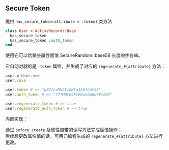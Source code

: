 ## Secure Token

提供 `has_secure_token(attribute = :token)` 类方法

```ruby
class User < ActiveRecord::Base
  has_secure_token
  has_secure_token :auth_token
end
```

使用它可以给某些属性赋值 SecureRandom::base58 长度的字符串。

它自动对就的是 `:token` 属性，并生成了对应的 `regenerate_#{attribute}` 方法：

```ruby
user = User.new
user.save

user.token # => "pX27zsMN2ViQKta1bGfLmVJE"
user.auth_token # => "77TMHrHJFvFDwodq8w7Ev2m7"

user.regenerate_token # => true
user.regenerate_auth_token # => true
```

内部实现：

通过 `before_create` 及属性自带的读写方法完成赋值操作；
<br>
后续想更改属性值的话，可用元编程生成的 `regenerate_#{attribute}` 方法进行更改。
